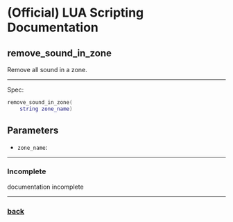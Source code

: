 
# (Official) LUA Scripting Documentation

## remove_sound_in_zone

Remove all sound in a zone.

___

Spec:

```lua
remove_sound_in_zone(
	string zone_name)
```

## Parameters

- `zone_name`: 

___

### Incomplete

documentation incomplete

___

### [back](../sound)
